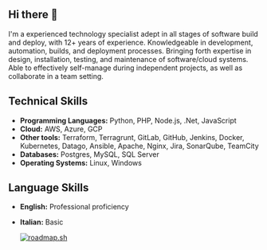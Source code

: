 ## Hi there 👋

I'm a experienced technology specialist adept in all stages of software build and deploy, with 12+ years of experience. Knowledgeable in development, automation, builds, and deployment processes. Bringing forth expertise in design, installation, testing, and maintenance of software/cloud systems. Able to effectively self-manage during independent projects, as well as collaborate in a team setting.

## Technical Skills

- **Programming Languages:** Python, PHP, Node.js, .Net, JavaScript
- **Cloud:** AWS, Azure, GCP
- **Other tools:** Terraform, Terragrunt, GitLab, GitHub, Jenkins, Docker, Kubernetes, Datago, Ansible, Apache, Nginx, Jira, SonarQube, TeamCity
- **Databases:** Postgres, MySQL, SQL Server
- **Operating Systems:** Linux, Windows

## Language Skills

- **English:** Professional proficiency
- **Italian:** Basic


  [![roadmap.sh](https://roadmap.sh/card/tall/665e3b54b998f3b3c781a21d?variant=dark)](https://roadmap.sh)

